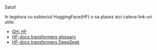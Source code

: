 Salut!

In legatura cu subiectul HuggingFace(HF) o sa plasez aici cateva link-uri utile:

 - [GH: HF](https://github.com/huggingface)
 - [HF-docs transformers glossary](https://huggingface.co/docs/transformers/glossary)
 - [HF-docs transformers DeepSeek](https://huggingface.co/docs/transformers/main_classes/deepspeed)
